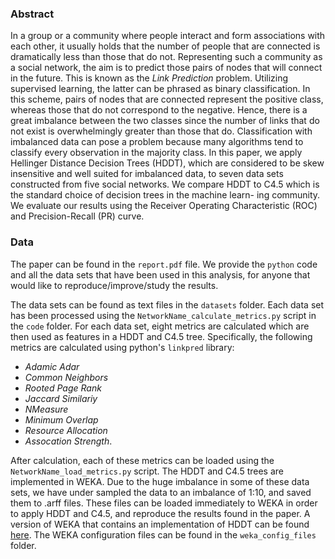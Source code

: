 ### Abstract

In a group or a community where people interact and form associations with each other, it usually holds that the number of people that are connected is dramatically less than those that do not. Representing such a community as a social network, the aim is to predict those pairs of nodes that will connect in the future. This is known as the *Link Prediction* problem. Utilizing supervised learning, the latter can be phrased as binary classification. In this scheme, pairs of nodes that are connected represent the positive class, whereas those that do not correspond to the negative. Hence, there is a great imbalance between the two classes since the number of links that do not exist is overwhelmingly greater than those that do. Classification with imbalanced data can pose a problem because many algorithms tend to classify every observation in the majority class. In this paper, we apply Hellinger Distance Decision Trees (HDDT), which are considered to be skew insensitive and well suited for imbalanced data, to seven data sets constructed from five social networks. We compare HDDT to C4.5 which is the standard choice of decision trees in the machine learn-
ing community. We evaluate our results using the Receiver Operating Characteristic (ROC) and Precision-Recall (PR) curve.

### Data

The paper can be found in the `report.pdf` file. We provide the `python` code and all the data sets that have been used in this analysis, for anyone that would like to reproduce/improve/study the results.

The data sets can be found as text files in the `datasets` folder. Each data set has been processed using the `NetworkName_calculate_metrics.py` script in the `code` folder. For each data set, eight metrics are calculated which are then used as features in a HDDT and C4.5 tree. Specifically, the following metrics are calculated using python's `linkpred` library:    
* *Adamic Adar*     
* *Common Neighbors*    
* *Rooted Page Rank*     
* *Jaccard Similariy*    
* *NMeasure*     
* *Minimum Overlap*      
* *Resource Allocation*     
* *Assocation Strength*.     

After calculation, each of these metrics can be loaded using the `NetworkName_load_metrics.py` script. The HDDT and C4.5 trees are implemented in WEKA. Due to the huge imbalance in some of these data sets, we have under sampled the data to an imbalance of 1:10, and saved them to .arff files. These files can be loaded immediately to WEKA in order to apply HDDT and C4.5, and reproduce the results found in the paper. A version of WEKA that contains an implementation of HDDT can be found [here](https://www3.nd.edu/~dial/software/). The WEKA configuration files can be found in the `weka_config_files` folder.
  
